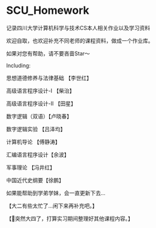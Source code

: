 # SCU_Homework
记录四川大学计算机科学与技术CS本人相关作业以及学习资料

欢迎自取，也欢迎补充不同老师的课程资料，做成一个作业库。

如果对您有帮助，请不要吝啬Star～

Including:

思想道德修养与法律基础 【李世红】

高级语言程序设计-Ⅰ 【柴治】

高级语言程序设计-ⅠⅠ 【田星】

数字逻辑（双语）【卢晓春】

数字逻辑实验 【吕泽均】

计算机导论 【傅静涛】

汇编语言程序设计【余波】

军事理论 【冯井红】

中国近代史纲要【徐鹏】

如果能帮助到学弟学妹，会一直更新下去...

【大二有些太忙了...闲下来再补充吧。】

【🌿突然大四了，打算实习期间整理好其他课程内容。】
